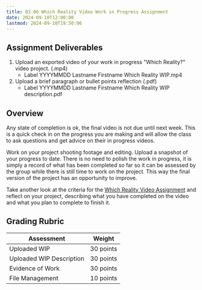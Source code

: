 ```yaml
---
title: 03.06 Which Reality Video Work in Progress Assignment
date: 2024-09-10T12:00:00
lastmod: 2024-09-10T19:50:06
---
```


## Assignment Deliverables

1. Upload an exported video of your work in progress "Which Reality?" video project. (.mp4)
   - Label YYYYMMDD Lastname Firstname Which Reality WIP.mp4
2. Upload a brief paragraph or bullet points reflection (.pdf)
   - Label YYYYMMDD Lastname Firstname Which Reality WIP description.pdf

## Overview

Any state of completion is ok, the final video is not due until next week. This is a quick check in on the progress you are making and will allow the class to ask questions and get advice on their in progress videos.

Work on your project shooting footage and editing. Upload a snapshot of your progress to date. There is no need to polish the work in progress, it is simply a record of what has been completed so far so it can be assessed by the group while there is still time to work on the project. This way the final version of the project has an opportunity to improve.

Take another look at the criteria for the [Which Reality Video Assignment](./03-07-which-reality-video-assignment.md) and reflect on your project, describing what you have completed on the video and what you plan to complete to finish it.

## Grading Rubric

<div class="responsive-table-markdown">

| Assessment               | Weight    |
| ------------------------ | --------- |
| Uploaded WIP             | 30 points |
| Uploaded WIP Description | 30 points |
| Evidence of Work         | 30 points |
| File Management          | 10 points |

</div>
